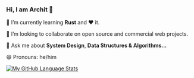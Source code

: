 ### Hi, I am Archit 👋

<!--
**arcvats/arcvats** is a ✨ _special_ ✨ repository because its `README.md` (this file) appears on your GitHub profile.

Here are some ideas to get you started:

- 🔭 I’m currently working on ...
- 🌱 I’m currently learning ...
- 👯 I’m looking to collaborate on ...
- 🤔 I’m looking for help with ...
- 💬 Ask me about ...
- 📫 How to reach me: ...
- 😄 Pronouns: ...
- ⚡ Fun fact: ...
-->

🌱 I’m currently learning **Rust** and ❤️ it.

👯 I’m looking to collaborate on open source and commercial web projects.

💬 Ask me about **System Design**, **Data Structures & Algorithms...**

😄 Pronouns: he/him


[![My GitHub Language Stats](https://github-readme-stats.vercel.app/api/top-langs/?username=arcvats&langs_count=11&theme=tokyonight)]()
